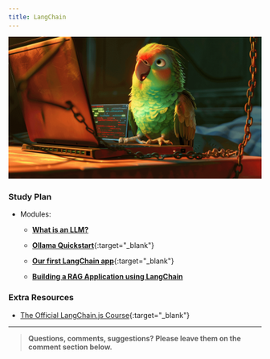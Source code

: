 ```yaml
---
title: LangChain
---
```


![](./assets/langchain.png)

<!-- ### Schedule -->

  <!-- - [Study](#study-plan-NN) -->
  <!-- - [Exercises](#exercises-NN) -->
  <!-- - [Extra Resources](#extra-resources-NN) -->

### Study Plan

  - Modules:

    - [**What is an LLM?**](https://in-tech-gration.github.io/WDX-180/curriculum/modules/computer_science/artificial_intelligence/llm/what_is_an_llm/index.html)

    - [**Ollama Quickstart**](https://in-tech-gration.github.io/WDX-180/curriculum/modules/computer_science/artificial_intelligence/llm/ollama/quickstart/quickstart.html){:target="_blank"}

    - [**Our first LangChain app**](https://in-tech-gration.github.io/WDX-180/curriculum/modules/computer_science/artificial_intelligence/llm/langchain/quickstart/quickstart.html){:target="_blank"}

    - [**Building a RAG Application using LangChain**](https://in-tech-gration.github.io/WDX-180/curriculum/modules/computer_science/artificial_intelligence/llm/langchain/rag/rag.html)

<!-- ### Summary -->

<!-- ### Exercises -->

### Extra Resources

  - [The Official LangChain.js Course](https://v2.scrimba.com/the-official-langchainjs-course-c02t){:target="_blank"}

<!-- ### Sources and Attributions -->

---

> **Questions, comments, suggestions? Please leave them on the comment section below.**

<script src="https://utteranc.es/client.js"
  repo="in-tech-gration/WDX-180"
  issue-term="pathname"
  theme="github-dark"
  crossorigin="anonymous"
  async>
</script>
